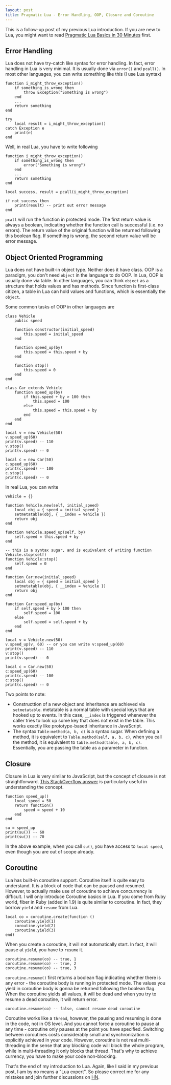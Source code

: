 ```yaml
---
layout: post
title: Pragmatic Lua - Error Handling, OOP, Closure and Coroutine
---
```


This is a follow-up post of my previous Lua introduction. If you are new to Lua, you might want to read [Pragmatic Lua Basics in 30 Minutes](http://ruoyusun.com/2013/03/23/pragmatic-lua-basics-in-30-mins.html) first.

## Error Handling

Lua does not have try-catch like syntax for error handling. In fact, error handling in Lua is very minimal. It is usually done via `error()` and `pcall()`. In most other languages, you can write something like this (I use Lua syntax)

	function i_might_throw_exception()
		if something_is_wrong then
			throw Exception("Something is wrong")
		end
		...
		return something
	end

	try
		local result = i_might_throw_exception()
	catch Exception e
		print(e)
	end



Well, in real Lua, you have to write following

	function i_might_throw_exception()
		if something_is_wrong then
			error("Something is wrong")
		end
		...
		return something
	end

	local success, result = pcall(i_might_throw_exception)

	if not success then
		print(result) -- print out error message
	end




`pcall` will run the function in protected mode. The first return value is always a boolean, indicating whether the function call is successful (i.e. no errors). The return value of the original function will be returned following this boolean flag. If something is wrong, the second return value will be error message.

## Object Oriented Programming

Lua does not have built-in object type. Neither does it have class. OOP is a paradigm, you don't need `object` in the language to do OOP. In Lua, OOP is usually done via table. In other languages, you can think `object` as a structure that holds values and has methods. Since function is first-class citizen, a table in Lua can hold values and functions, which is essentially the `object`.

Some common tasks of OOP in other languages are

	class Vehicle
		public speed
		
		function constructor(initial_speed)
			this.speed = initial_speed
		end

		function speed_up(by)
			this.speed = this.speed + by
		end

		function stop()
			this.speed = 0
		end
	end

	class Car extends Vehicle
		function speed_up(by)
			if this.speed + by > 100 then
				this.speed = 100
			else
				this.speed = this.speed + by
			end
		end
	end

	local v = new Vehicle(50)
	v.speed_up(60)
	print(v.speed) -- 110
	v.stop()
	print(v.speed) -- 0

	local c = new Car(50)
	c.speed_up(60)
	print(c.speed) -- 100
	c.stop()
	print(c.speed) -- 0



In real Lua, you can write

	Vehicle = {}

	function Vehicle.new(self, initial_speed)
		local obj = { speed = initial_speed }
	  	setmetatable(obj, { __index = Vehicle })
		return obj
	end

	function Vehicle.speed_up(self, by)
		self.speed = this.speed + by
	end

	-- this is a syntax sugar, and is equivalent of writing function Vehicle.stop(self)
	function Vehicle:stop()
		self.speed = 0
	end
	
	function Car:new(initial_speed)
		local obj = { speed = initial_speed }
	  	setmetatable(obj, { __index = Vehicle })
		return obj
	end

	function Car:speed_up(by)
		if self.speed + by > 100 then
			self.speed = 100
		else
			self.speed = self.speed + by
		end
	end

	local v = Vehicle.new(50)
	v.speed_up(v, 60) -- or you can write v:speed_up(60)
	print(v.speed) -- 110
	v:stop()
	print(v.speed) -- 0

	local c = Car.new(50)
	c:speed_up(60)
	print(c.speed) -- 100
	c:stop()
	print(c.speed) -- 0



Two points to note:

- Constructtion of a new object and inheritance are achieved via `setmetatable`. metatable is a normal table with special keys that are hooked up to events. In this case, `__index` is triggered whenever the caller tries to look up some key that does not exist in the table. This works exactly like prototype-based inheritance in JavaScript.
- The syntax `Table:method(a, b, c)` is a syntax sugar. When defining a method, it is equivalent to `Table.method(self, a, b, c)`, when you call the method, it is equivalent to `table.method(table, a, b, c)`. Essentially, you are passing the table as a parameter in function.

## Closure

Closure in Lua is very similar to JavaScript, but the concept of closure is not straightforward. [This StackOverflow answer](http://stackoverflow.com/questions/111102/how-do-javascript-closures-work) is particularly useful in understanding the concept.

	function speed_up()
		local speed = 50
		return function()
			speed = speed + 10
		end
	end

	su = speed_up
	print(su()) -- 60
	print(su()) -- 70



In the above example, when you call `su()`, you have access to `local speed`, even though you are out of scope already.


## Coroutine

Lua has built-in coroutine support. Coroutine itself is quite easy to understand. It is a block of code that can be paused and resumed. However, to actually make use of coroutine to achieve concurrency is difficult. I will only introduce Coroutine basics in Lua. If you come from Ruby world, fiber in Ruby (added in 1.9) is quite similar to coroutine. In fact, they borrow `yield` and `resume` from Lua.

	local co = coroutine.create(function ()
		coroutine.yield(1)
		coroutine.yield(2)
		coroutine.yield(3)
	end)



When you create a coroutine, it will not automatically start. In fact, it will pause at `yield`, you have to `resume` it.

	coroutine.resume(co) -- true, 1
	coroutine.resume(co) -- true, 2
	coroutine.resume(co) -- true, 3



`coroutine.resume()` first returns a boolean flag indicating whether there is any error - the coroutine body is running in protected mode. The values you yield in coroutine body is gonna be returned following the boolean flag. When the coroutine yields all values, it will be dead and when you try to resume a dead coroutine, it will return error.

	coroutine.resume(co) -- false, cannot resume dead coroutine



Coroutine works like a `thread`, however, the pausing and resuming is done in the code, not in OS level. And you cannot force a coroutine to pause at any time - coroutine only pauses at the point you have specified. Switching between coroutines costs considerably small and synchronization is explicitly achieved in your code. However, coroutine is not real multi-threading in the sense that any blocking code will block the whole program, while in multi-threading it only blocks that thread. That's why to achieve currency, you have to make your code non-blocking.

That's the end of my introduction to Lua. Again, like I said in my previous post, I am by no means a "Lua expert". So please correct me for any mistakes and join further discussions on [HN](https://news.ycombinator.com/item?id=5462519).